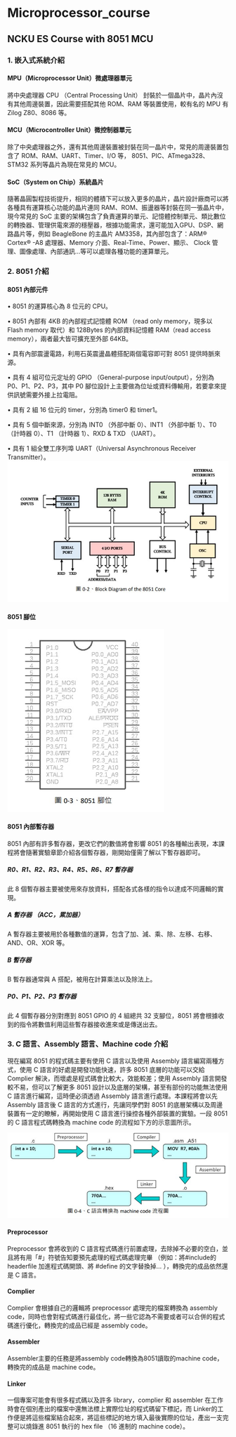 # Microprocessor_course
## NCKU ES Course with 8051 MCU  
### 1. 嵌入式系統介紹  
#### MPU（Microprocessor Unit）微處理器單元
將中央處理器 CPU （Central Processing Unit） 封裝於一個晶片中，晶片內沒有其他周邊裝置，因此需要搭配其他 ROM、RAM 等裝置使用，較有名的 MPU 有 Zilog Z80、8086 等。
#### MCU（Microcontroller Unit）微控制器單元
除了中央處理器之外，還有其他周邊裝置被封裝在同一晶片中，常見的周邊裝置包含了 ROM、RAM、UART、Timer、I/O 等， 8051、PIC、ATmega328、STM32 系列等晶片為現在常見的 MCU。
#### SoC（System on Chip）系統晶片
隨著晶圓製程技術提升，相同的體積下可以放入更多的晶片，晶片設計廠商可以將各種具有運算核心功能的晶片連同 RAM、ROM、振盪器等封裝在同一張晶片中，現今常見的 SoC 主要的架構包含了負責運算的單元、記憶體控制單元、類比數位的轉換器、管理供電來源的穩壓器，根據功能需求，還可能加入GPU、DSP、網路晶片等，例如 BeagleBone 的主晶片 AM3358，其內部包含了：ARM® Cortex® -A8 處理器、Memory 介面、Real-Time、Power、顯示、 Clock 管理、圖像處理、內部通訊…等可以處理各種功能的運算單元。
### 2. 8051 介紹
#### 8051 內部元件
• 8051 的運算核心為 8 位元的 CPU。  

• 8051 內部有 4KB 的內部程式記憶體 ROM （read only memory，現多以 Flash memory 取代）和 128Bytes 的內部資料記憶體 RAM（read access memory），兩者最大皆可擴充至外部 64KB。 

• 具有內部震盪電路，利用石英震盪晶體搭配兩個電容即可對 8051 提供時脈來源。  

• 具有 4 組可位元定址的 GPIO （General-purpose input/output），分別為 P0、P1、P2、P3，其中 P0 腳位設計上主要做為位址或資料傳輸用，若要拿來提供訊號需要外接上拉電阻。  

• 具有 2 組 16 位元的 timer，分別為 timer0 和 timer1。  

• 具有 5 個中斷來源，分別為 INT0 （外部中斷 0）、INT1 （外部中斷 1）、T0（計時器 0）、T1 （計時器 1）、RXD & TXD （UART）。  

• 具有 1 組全雙工序列埠 UART（Universal Asynchronous Receiver Transmitter）。  
![8051_block](https://github.com/JeffKhons/Microprocessor_course/blob/main/img/8051_block_diagram.jpg)  

#### 8051 腳位  

![8051_io](https://github.com/JeffKhons/Microprocessor_course/blob/main/img/8051_IO_port.jpg)  

#### 8051 內部暫存器
8051 內部有許多暫存器，更改它們的數值將會影響 8051 的各種輸出表現，本課程將會隨著實驗章節介紹各個暫存器，剛開始僅需了解以下暫存器即可。
##### R0、R1、R2、R3、R4、R5、R6、R7 暫存器
此 8 個暫存器主要被使用來存放資料，搭配各式各樣的指令以達成不同邏輯的實現。
##### A 暫存器 （ACC，累加器）
A 暫存器主要被用於各種數值的運算，包含了加、減、乘、除、左移、右移、AND、OR、XOR 等。
##### B 暫存器
B 暫存器通常與 A 搭配，被用在計算乘法以及除法上。
##### P0、P1、P2、P3 暫存器
此 4 個暫存器分別對應到 8051 GPIO 的 4 組總共 32 支腳位，8051 將會根據收到的指令將數值利用這些暫存器接收進來或是傳送出去。  
### 3. C 語言、Assembly 語言、Machine code 介紹
現在編寫 8051 的程式碼主要有使用 C 語言以及使用 Assembly 語言編寫兩種方式，使用 C 語言的好處是開發功能快速，許多 8051 底層的功能可以交給Complier 解決，而壞處是程式碼會比較大，效能較差；使用 Assembly 語言開發較不易，但可以了解更多 8051 設計以及底層的架構，甚至有部份的功能無法使用 C 語言進行編寫，這時便必須透過 Assembly 語言進行處理。本課程將會以先
Assembly 語言後 C 語言的方式進行，先讓同學們對 8051 的底層架構以及周邊裝置有一定的瞭解，再開始使用 C 語言進行操控各種外部裝置的實驗。一段 8051 的 C 語言程式碼轉換為 machine code 的流程如下方的示意圖所示。  

![8051_code](https://github.com/JeffKhons/Microprocessor_course/blob/main/img/8051_C_to_machinecode.jpg)  

#### Preprocessor
Preprocessor 會將收到的 C 語言程式碼進行前置處理，去除掉不必要的空白，並且將有用「#」符號告知要預先處理的程式碼處理完畢 （例如：將#include的 headerfile 加進程式碼開頭、將 #define 的文字替換掉… ），轉換完的成品依然還是 C 語言。
#### Complier
Complier 會根據自己的邏輯將 preprocessor 處理完的檔案轉換為 assembly code，同時也會對程式碼進行最佳化，將一些它認為不需要或者可以合併的程式碼進行優化，轉換完的成品已經是 assembly code。  
#### Assembler
Assembler主要的任務是將assembly code轉換為8051讀取的machine code，轉換完的成品是 machine code。
#### Linker
一個專案可能會有很多程式碼以及許多 library，complier 和 assembler 在工作時會在個別產出的檔案中還無法標上實際位址的程式碼留下標記，而 Linker的工作便是將這些檔案結合起來，將這些標記的地方填入最後實際的位址，產出一支完整可以燒錄進 8051 執行的 hex file （16 進制的 machine code）。
